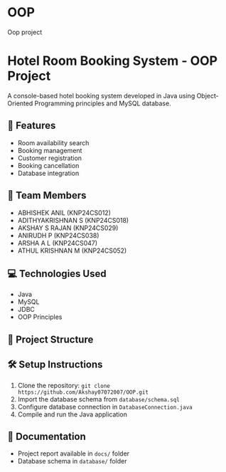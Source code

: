 # OOP
Oop project 
# Hotel Room Booking System - OOP Project

A console-based hotel booking system developed in Java using Object-Oriented Programming principles and MySQL database.

## 🚀 Features
- Room availability search
- Booking management
- Customer registration  
- Booking cancellation
- Database integration 

## 👥 Team Members
- ABHISHEK ANIL (KNP24CS012)
- ADITHYAKRISHNAN S (KNP24CS018)
- AKSHAY S RAJAN (KNP24CS029)
- ANIRUDH P (KNP24CS038)
- ARSHA A L (KNP24CS047)
- ATHUL KRISHNAN M (KNP24CS052)

## 💻 Technologies Used
- Java
- MySQL
- JDBC
- OOP Principles

## 📁 Project Structure
## 🛠️ Setup Instructions
1. Clone the repository: `git clone https://github.com/Akshay07072007/OOP.git`
2. Import the database schema from `database/schema.sql`
3. Configure database connection in `DatabaseConnection.java`
4. Compile and run the Java application

## 📄 Documentation
- Project report available in `docs/` folder
- Database schema in `database/` folder
